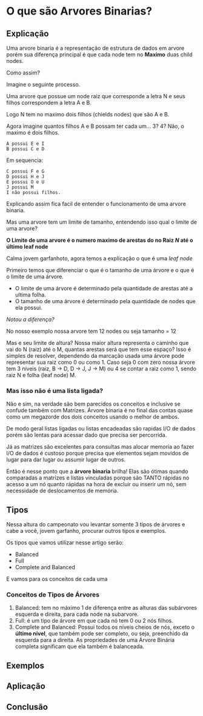 # O que são Arvores Binarias?

## Explicação
Uma arvore binaria é a representação de estrutura de dados em arvore porém sua diferença principal é que cada node tem no **Maximo** duas child nodes.

Como assim?

Imagine o seguinte processo.

Uma arvore que possue um node raiz que corresponde a letra N e seus filhos correspondem a letra A e B.

Logo N tem no maximo dois filhos (chields nodes) que são A e B.

Agora imagine quantos filhos A e B possam ter cada um... 3? 4? Não, o maximo é dois filhos.

    A possui E e I
    B possui C e D

Em sequencia:

    C possui F e G
    D possui H e J
    E possui O e U 
    J possui M 
    I não possui filhos.

Explicando assim fica facil de entender o funcionamento de uma arvore binaria.

Mas uma arvore tem um limite de tamanho, entendendo isso qual o limite de uma arvore?

**O Limite de uma arvore é o numero maximo de arestas do no Raiz _N_ até o último leaf node**

Calma jovem garfanhoto, agora temos a explicação o que é uma _leaf node_

Primeiro temos que diferenciar o que é o tamanho de uma árvore e o que é o limite de uma árvore.
- O limite de uma árvore é determinado pela quantidade de arestas até a ultima folha.
- O tamanho de uma árvore é determinado pela quantidade de nodes que ela possui.

_Notou a diferença?_

No nosso exemplo nossa arvore tem 12 nodes ou seja tamanho = 12

Mas e seu limite de altura?
Nossa maior altura representa o caminho que vai do N (raiz) até o M, quantas arestas será que tem esse espaço? Isso é simples de resolver, dependendo da marcação usada uma árvore pode representar sua raiz como 0 ou como 1. Caso seja 0 com zero nossa árvore tem 3 niveis (raiz, B -> D, D -> J, J -> M) ou 4 se contar a raiz como 1, sendo raiz N e folha (leaf node) M.

### Mas isso não é uma lista ligada?
Não e sim, na verdade são bem parecidos os conceitos e inclusive se confude também com Matrizes.
Árvore binaria é no final das contas quase como um megazorde dos dois conceitos usando o melhor de ambos.

De modo geral listas ligadas ou listas encadeadas são rapidas I/O de dados porém são lentas para acessar dado que precisa ser percorrida. 

Já as matrizes são excelentes para consultas mas alocar memoria ao fazer I/O de dados é custoso porque precisa que elementos sejam movidos de lugar para dar lugar ou assumir lugar de outros.

Então é nesse ponto que a **árvore binaria** brilha!
Elas são ótimas quando comparadas a matrizes e listas vinculadas porque são TANTO rápidas no acesso a um nó quanto rápidas na hora de excluir ou inserir um nó, sem necessidade de deslocamentos de memória.

## Tipos
Nessa altura do campeonato vou levantar somente 3 tipos de árvores e cabe a você, jovem garfanho, procurar outros tipos e exemplos.

Os tipos que vamos utilizar nesse artigo serâo:
- Balanced
- Full
- Complete and Balanced

E vamos para os conceitos de cada uma 

### Conceitos de Tipos de Árvores
1. Balanced: tem no máximo 1 de diferença entre as alturas das subárvores esquerda e direita, para cada node na subarvore.
2. Full: é um tipo de árvore em que cada nó tem 0 ou 2 nós filhos.
3. Complete and Balanced: Possui todos os níveis cheios de nós, exceto o **último nível**, que também pode ser completo, ou seja, preenchido da esquerda para a direita. As propriedades de uma Árvore Binária completa significam que ela também é balanceada.

## Exemplos
## Aplicação
## Conclusão